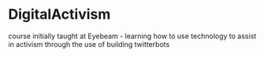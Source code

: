 # DigitalActivism
course initially taught at Eyebeam - learning how to use technology to assist in activism through the use of building twitterbots
